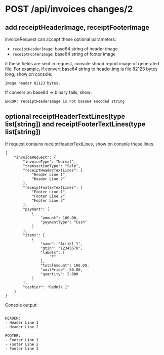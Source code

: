 # POST /api/invoices changes/2

## add receiptHeaderImage, receiptFooterImage

invoiceRequest can accept these optional parameters:
- `receiptHeaderImage`: base64 string of header image 
- `receiptFooterImage`: base64 string of footer image

if these fields are sent in request, console shoud report image of generated file.
For example, if convert base64 string to header.img is file 82123 bytes long, show on console:
```
Image header 82123 bytes. 
```

If conversion base64 => binary fails, show:
```
ERROR: receiptHeaderImage is not base64 encoded string 
```


## optional receiptHeaderTextLines(type list[string]) and receiptFooterTextLines(type list[string]) 

If request contains receiptHeaderTextLines, show on console these lines.
```
{
    "invoiceRequest": {
        "invoiceType": "Normal",
        "transactionType": "Sale",
        "receiptHeaderTextLines": [
            "Header Line 1",
            "Header Line 2"
        ],
        "receiptFooterTextLines": [
            "Footer Line 1",
            "Footer Line 2",
            "Footer Line 3"
        ],
        "payment": [
            {
                "amount": 100.00,
                "paymentType": "Cash"
            }
        ],
        "items": [
            {
                "name": "Artikl 1",
                "gtin": "12345678",
                "labels": [
                    "F"
                ],
                "totalAmount": 100.00,
                "unitPrice": 50.00,
                "quantity": 2.000
            }
        ],
        "cashier": "Radnik 1"
    }
}
```

Console output:
```

HEADER:
- Header Line 1
- Header Line 2

FOOTER:
- Footer Line 1
- Footer Line 2
- Footer Line 3